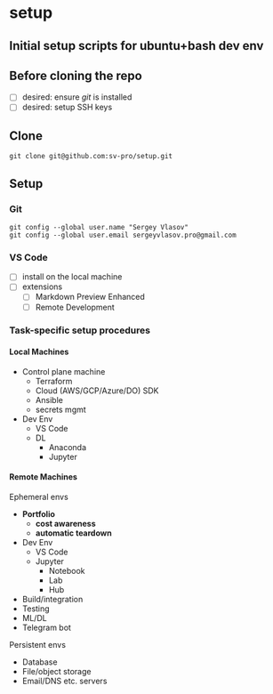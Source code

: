 # setup
Initial setup scripts for ubuntu+bash dev env
---

## Before cloning the repo
- [ ] desired: ensure *git* is installed
- [ ] desired: setup SSH keys 

## Clone
```
git clone git@github.com:sv-pro/setup.git
```

## Setup

### Git 
```
git config --global user.name "Sergey Vlasov"
git config --global user.email sergeyvlasov.pro@gmail.com
```

### VS Code

- [ ] install on the local machine
- [ ] extensions
    - [ ] Markdown Preview Enhanced
    - [ ] Remote Development

### Task-specific setup procedures

#### Local Machines
- Control plane machine
    - Terraform
    - Cloud (AWS/GCP/Azure/DO) SDK
    - Ansible
    - secrets mgmt
- Dev Env
    - VS Code
    - DL
        - Anaconda
        - Jupyter
#### Remote Machines
Ephemeral envs

- **Portfolio**
    - **cost awareness**
    - **automatic teardown**
- Dev Env
    - VS Code
    - Jupyter
        - Notebook
        - Lab
        - Hub
- Build/integration 
- Testing
- ML/DL
- Telegram bot

Persistent envs
- Database
- File/object storage
- Email/DNS etc. servers
    
